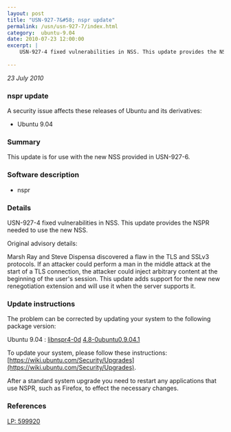 ```yaml
---
layout: post
title: "USN-927-7&#58; nspr update"
permalink: /usn/usn-927-7/index.html
category:  ubuntu-9.04
date: 2010-07-23 12:00:00
excerpt: |
    USN-927-4 fixed vulnerabilities in NSS. This update provides the NSPR needed to use the new NSS.
    
--- 
```

 
 

*23 July 2010*

### nspr update

A security issue affects these releases of Ubuntu and its derivatives:

* Ubuntu 9.04

### Summary

This update is for use with the new NSS provided in USN-927-6. 

### Software description

* nspr 

### Details

USN-927-4 fixed vulnerabilities in NSS. This update provides the NSPR needed to use the new NSS.

Original advisory details:

 Marsh Ray and Steve Dispensa discovered a flaw in the TLS and SSLv3 protocols. If an attacker could perform a man in the middle attack at the start of a TLS connection, the attacker could inject arbitrary content at the beginning of the user&#39;s session. This update adds support for the new new renegotiation extension and will use it when the server supports it. 

### Update instructions

The problem can be corrected by updating your system to the following package version:

Ubuntu 9.04
 : [libnspr4-0d](https://launchpad.net/ubuntu/+source/nspr) <span> [4.8-0ubuntu0.9.04.1](https://launchpad.net/ubuntu/+source/nspr/4.8-0ubuntu0.9.04.1) </span> 

To update your system, please follow these instructions: [https://wiki.ubuntu.com/Security/Upgrades](https://wiki.ubuntu.com/Security/Upgrades).

After a standard system upgrade you need to restart any applications that use NSPR, such as Firefox, to effect the necessary changes. 

### References

 
 [LP: 599920](https://launchpad.net/bugs/599920)
 

